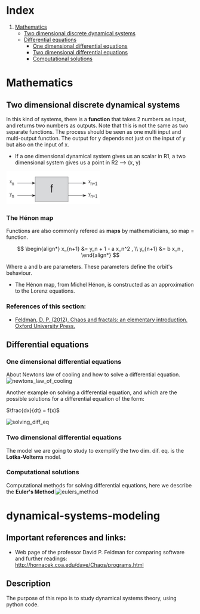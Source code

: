 
# Index 
<ol><!-- Tag for ordered list -->
    <li><!-- list item -->
        <a href="#mathematics">Mathematics</a>
        <ul><!-- Tag for unordered list -->
            <li><a href="#two-dimensional-discrete-dynamical-systems">Two dimensional discrete dynamical systems</a></li>
            <li>
                <a href="#differential-equations">Differential equations</a>
                <ul>
                    <li><a href="#one-dimensional-differential-equations">One dimensional differential equations</a></li>
                    <li><a href="#two-dimensional-differential-equations">Two dimensional differential equations</a></li>                    
                    <li><a href="#computational-solutions">Computational solutions</a></li>                    
                </ul>
            </li>
        </ul>
    </li>
</ol>




# Mathematics


## Two dimensional discrete dynamical systems
In this kind of systems, there is a **function** that takes 2 numbers as input, and returns two numbers as outputs. Note that this is not the same as two separate functions. The process should be seen as one multi input and multi-output function. The output for y depends not just on the input of y but also on the input of x.

* If a one dimensional dynamical system gives us an scalar in R1, a two dimensional system gives us a point in R2 --> (x, y)

<img src="images\mathematics\two_dimensional_discrete_dynamical_systems\00_multi_variable_function.jpg" alt="correlation_vs_causation" width="250" height="90">


### The Hénon map
Functions are also commonly refered as **maps** by mathematicians, so map = function. 

<!-- This is latex syntax -->
$$
\begin{align*}
x_{n+1} &= y_n + 1 - a x_n^2 , \\
y_{n+1} &= b x_n ,
\end{align*}
$$

Where a and b are parameters. These parameters define the orbit's behaviour. 
* The Hénon map, from Michel Hénon, is constructed as an approximation to the Lorenz equations. 



### **References of this section:**
* [Feldman, D. P. (2012). Chaos and fractals: an elementary introduction. Oxford University Press.](https://dpfeldman.github.io/Chaos/index.html)

## Differential equations

### One dimensional differential equations
About Newtons law of cooling and how to solve a differential equation.
<img src="images\mathematics\one_dimensional_differential_equations\newtons_law_differential_equation.jpg" alt="newtons_law_of_cooling" width="" height="">

Another example on solving a differential equation, and which are the possible solutions for a differential equation of the form: 

<!-- This is latex syntax -->
$\frac{dx}{dt} = f(x)$

<img src="images\mathematics\one_dimensional_differential_equations\solution_dif_equation_phase_line.jpg" alt="solving_diff_eq" width="" height="">

### Two dimensional differential equations

The model we are going to study to exemplify the two dim. dif. eq. is the **Lotka-Volterra** model. 

### Computational solutions
Computational methods for solving differential equations, here we describe the **Euler's Method**
<img src="images\mathematics\computational_solutions\computational_solutions_differential_equations_eulers_method.jpg" alt="eulers_method" width="" height="">

# dynamical-systems-modeling

## Important references and links:

* Web page of the professor David P. Feldman for comparing software and further readings: http://hornacek.coa.edu/dave/Chaos/programs.html

## Description
The purpose of this repo is to study dynamical systems theory, using python code. 